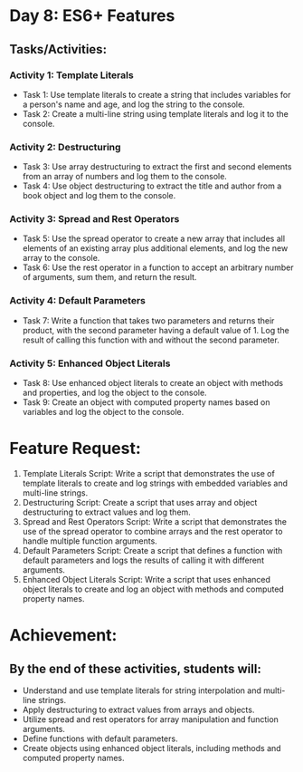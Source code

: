 # Day 8: ES6+ Features

## Tasks/Activities:

### Activity 1: Template Literals

- Task 1: Use template literals to create a string that includes variables for a person's name and age, and log the string to the console.
- Task 2: Create a multi-line string using template literals and log it to the console.

### Activity 2: Destructuring

- Task 3: Use array destructuring to extract the first and second elements from an array of numbers and log them to the console.
- Task 4: Use object destructuring to extract the title and author from a book object and log them to the console.

### Activity 3: Spread and Rest Operators

- Task 5: Use the spread operator to create a new array that includes all elements of an existing array plus additional elements, and log the new array to
  the console.
- Task 6: Use the rest operator in a function to accept an arbitrary number of arguments, sum them, and return the result.

### Activity 4: Default Parameters

- Task 7: Write a function that takes two parameters and returns their product, with the second parameter having a default value of 1. Log the result of
  calling this function with and without the second parameter.

### Activity 5: Enhanced Object Literals

- Task 8: Use enhanced object literals to create an object with methods and properties, and log the object to the console.
- Task 9: Create an object with computed property names based on variables and log the object to the console.

# Feature Request:

1. Template Literals Script: Write a script that demonstrates the use of template literals to create and log strings with embedded variables and multi-line
   strings.
2. Destructuring Script: Create a script that uses array and object destructuring to extract values and log them.
3. Spread and Rest Operators Script: Write a script that demonstrates the use of the spread operator to combine arrays and the rest operator to handle
   multiple function arguments.
4. Default Parameters Script: Create a script that defines a function with default parameters and logs the results of calling it with different arguments.
5. Enhanced Object Literals Script: Write a script that uses enhanced object literals to create and log an object with methods and computed property
   names.

# Achievement:

## By the end of these activities, students will:

- Understand and use template literals for string interpolation and multi-line strings.
- Apply destructuring to extract values from arrays and objects.
- Utilize spread and rest operators for array manipulation and function arguments.
- Define functions with default parameters.
- Create objects using enhanced object literals, including methods and computed property names.
